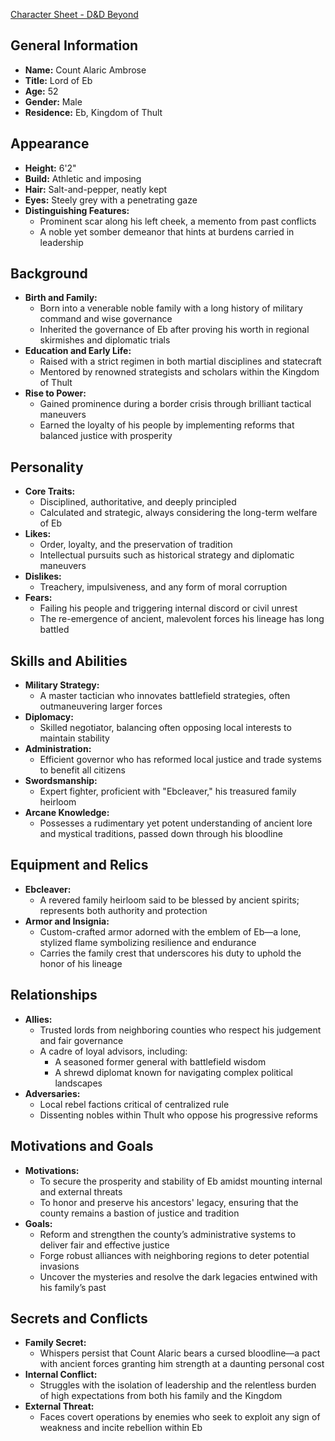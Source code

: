 [Character Sheet - D&D Beyond](https://www.dndbeyond.com/characters/144915800)
## General Information
- **Name:** Count Alaric Ambrose
- **Title:** Lord of Eb
- **Age:** 52
- **Gender:** Male
- **Residence:** Eb, Kingdom of Thult

## Appearance
- **Height:** 6'2"
- **Build:** Athletic and imposing
- **Hair:** Salt-and-pepper, neatly kept
- **Eyes:** Steely grey with a penetrating gaze
- **Distinguishing Features:**
	- Prominent scar along his left cheek, a memento from past conflicts
	- A noble yet somber demeanor that hints at burdens carried in leadership

## Background
- **Birth and Family:**
	- Born into a venerable noble family with a long history of military command and wise governance
	- Inherited the governance of Eb after proving his worth in regional skirmishes and diplomatic trials
- **Education and Early Life:**
	- Raised with a strict regimen in both martial disciplines and statecraft
	- Mentored by renowned strategists and scholars within the Kingdom of Thult
- **Rise to Power:**
	- Gained prominence during a border crisis through brilliant tactical maneuvers
	- Earned the loyalty of his people by implementing reforms that balanced justice with prosperity

## Personality
- **Core Traits:**
	- Disciplined, authoritative, and deeply principled
	- Calculated and strategic, always considering the long-term welfare of Eb
- **Likes:**
	- Order, loyalty, and the preservation of tradition
	- Intellectual pursuits such as historical strategy and diplomatic maneuvers
- **Dislikes:**
	- Treachery, impulsiveness, and any form of moral corruption
- **Fears:**
	- Failing his people and triggering internal discord or civil unrest
	- The re-emergence of ancient, malevolent forces his lineage has long battled

## Skills and Abilities
- **Military Strategy:**
	- A master tactician who innovates battlefield strategies, often outmaneuvering larger forces
- **Diplomacy:**
	- Skilled negotiator, balancing often opposing local interests to maintain stability
- **Administration:**
	- Efficient governor who has reformed local justice and trade systems to benefit all citizens
- **Swordsmanship:**
	- Expert fighter, proficient with "Ebcleaver," his treasured family heirloom
- **Arcane Knowledge:**
	- Possesses a rudimentary yet potent understanding of ancient lore and mystical traditions, passed down through his bloodline

## Equipment and Relics
- **Ebcleaver:**
	- A revered family heirloom said to be blessed by ancient spirits; represents both authority and protection
- **Armor and Insignia:**
	- Custom-crafted armor adorned with the emblem of Eb—a lone, stylized flame symbolizing resilience and endurance
	- Carries the family crest that underscores his duty to uphold the honor of his lineage

## Relationships
- **Allies:**
	- Trusted lords from neighboring counties who respect his judgement and fair governance
	- A cadre of loyal advisors, including:
		- A seasoned former general with battlefield wisdom
		- A shrewd diplomat known for navigating complex political landscapes
- **Adversaries:**
	- Local rebel factions critical of centralized rule
	- Dissenting nobles within Thult who oppose his progressive reforms

## Motivations and Goals
- **Motivations:**
	- To secure the prosperity and stability of Eb amidst mounting internal and external threats
	- To honor and preserve his ancestors' legacy, ensuring that the county remains a bastion of justice and tradition
- **Goals:**
	- Reform and strengthen the county’s administrative systems to deliver fair and effective justice
	- Forge robust alliances with neighboring regions to deter potential invasions
	- Uncover the mysteries and resolve the dark legacies entwined with his family’s past

## Secrets and Conflicts
- **Family Secret:**
	- Whispers persist that Count Alaric bears a cursed bloodline—a pact with ancient forces granting him strength at a daunting personal cost
- **Internal Conflict:**
	- Struggles with the isolation of leadership and the relentless burden of high expectations from both his family and the Kingdom
- **External Threat:**
	- Faces covert operations by enemies who seek to exploit any sign of weakness and incite rebellion within Eb
```